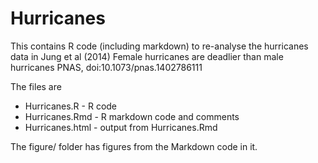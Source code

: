 Hurricanes
==========
This contains R code (including markdown) to re-analyse the hurricanes data in Jung et al (2014) Female hurricanes are deadlier than male hurricanes PNAS, doi:10.1073/pnas.1402786111 

The files are
* Hurricanes.R - R code
* Hurricanes.Rmd - R markdown code and comments
* Hurricanes.html - output from Hurricanes.Rmd

The figure/ folder has figures from the Markdown code in it.
